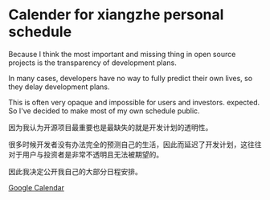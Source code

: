 # Calender for xiangzhe personal schedule

Because I think the most important and missing thing in open source projects is the transparency of development plans.

In many cases, developers have no way to fully predict their own lives, so they delay development plans.

This is often very opaque and impossible for users and investors. expected. So I've decided to make most of my own schedule public.

因为我认为开源项目最重要也是最缺失的就是开发计划的透明性。

很多时候开发者没有办法完全的预测自己的生活，因此而延迟了开发计划，这往往对于用户与投资者是非常不透明且无法被期望的。

因此我决定公开我自己的大部分日程安排。

[Google Calendar](https://calendar.google.com/calendar/u/1?cid=eGlhbmd6aGVkZXZAZ21haWwuY29t)
